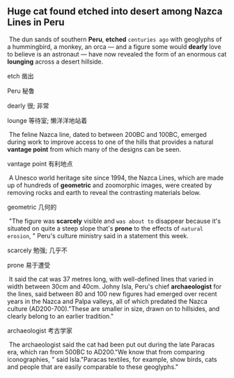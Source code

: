 ## Huge cat found etched into desert among Nazca Lines in Peru

​		The dun sands of southern **Peru**, **etched** `centuries ago` with geoglyphs of a hummingbird, a monkey, an orca — and a figure some would **dearly** love to believe is an astronaut — have now revealed the form of an enormous cat **lounging** across a desert hillside.

etch  凿出

Peru  秘鲁

dearly  很; 非常

lounge  等待室; 懒洋洋地站着

​		The feline Nazca line, dated to between 200BC and 100BC, emerged during work to improve access to one of the hills that provides a natural **vantage point** from which many of the designs can be seen.

vantage point  有利地点

​		A Unesco world heritage site since 1994, the Nazca Lines, which are made up of hundreds of **geometric** and zoomorphic images, were created by removing rocks and earth to reveal the contrasting materials below.

geometric  几何的

​		"The figure was **scarcely** visible and `was about to` disappear because it's situated on quite a steep slope that's **prone** to the effects of `natural erosion`, " Peru's culture ministry said in a statement this week.

scarcely  勉强; 几乎不

prone  易于遭受

​		It said the cat was 37 metres long, with well-defined lines that varied in width between 30cm and 40cm. Johny Isla, Peru's chief **archaeologist** for the lines, said between 80 and 100 new figures had emerged over recent years in the Nazca and Palpa valleys, all of which predated the Nazca culture (AD200-700)."These are smaller in size, drawn on to hillsides, and clearly belong to an earlier tradition."

archaeologist  考古学家

​		The archaeologist said the cat had been put out during the late Paracas era, which ran from 500BC to AD200."We know that from comparing iconographies, " said Isla."Paracas textiles, for example, show birds, cats and people that are easily comparable to these geoglyphs."